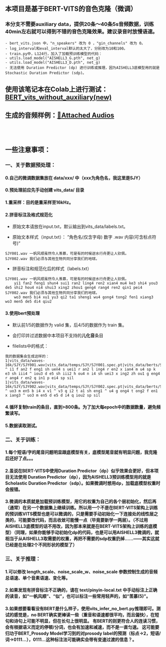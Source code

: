 ## 本项目是基于BERT-VITS的音色克隆（微调）
### 本分支不需要auxiliary data，提供20条～40条5s音频数据，训练40min左右就可以得到不错的音色克隆效果。建议录音时放慢语速。

```
- bert_vits.json 中，"n_speakers" 改为 0 ，"gin_channels" 改为 0。
- log_interval和eval_interval默认的太大了，分别改为10和100。
- train.py中，L124行，加入了加载预训练模型的代码：
- utils.load_model("AISHELL3_G.pth", net_g)
- utils.load_model("AISHELL3_D.pth", net_g)
- 无法使用 Duration Predictor (dp) 进行训练或推理，因为AISHELL3底模型用的就是 Stochastic Duration Predictor (sdp)。
```

## 使用该笔记本在Colab上进行测试：[BERT_vits_without_auxiliary(new)](https://github.com/luuumity/vits_chinese/blob/bert_vits_aishell3/BERT_vits_without_auxiliary(new).ipynb)
## 生成的音频样例：[📎Attached Audios](https://valuable-odometer-38c.notion.site/Attached-Audios-ce736be5be6c46cc951b635d6d81c004?pvs=4)
<br></br>

## 一些注意事项：

### 一、关于数据预处理：

#### 0.自己的微调数据集放在 data/xxx/ 中（xxx为角色名，我这里是SJY）
#### 0.预处理前应先手动创建 vits_data/ 目录

#### 1.重采样：目的是重采样至16kHz。

#### 2.拼音标注及格式规范化

- 原始文本请放在input.txt，默认输出到vits_data/labels.txt。

- 原始文本样式（input.txt）： ”角色名(仅含字母) 数字 .wav  内容(可含标点符号)“
```
SJY001.wav 一帆风顺虽然令人羡慕，可是有的时候逆水行舟更让人钦佩。
SJY002.wav 我们必须与其他生物共同分享我们的地球。
```
- 拼音标注和规范化后的样式（labels.txt）
```
SJY001.wav 一帆风顺虽然令人羡慕，可是有的时候逆水行舟更让人钦佩。
	yi1 fan2 feng1 shun4 sui1 ran2 ling4 ren2 xian4 mu4 ke3 shi4 you3 de5 shi2 hou4 ni4 shui3 xing2 zhou1 geng4 rang4 ren2 qin1 pei4
SJY002.wav 我们必须与其他生物共同分享我们的地球。
	wo3 men5 bi4 xu1 yu3 qi2 ta1 sheng1 wu4 gong4 tong2 fen1 xiang3 wo3 men5 de5 di4 qiu2
```
#### 3.使用bert预处理
- 默认前1/5的数据作为 valid 集，后4/5的数据作为 train 集。

- 会打印并过滤数据中本项目不支持的**儿化音**条目

- filelists中的格式：
```
我的数据集会生成这样的：
1|vits_data/waves-16k/SJY/SJY001.wav|vits_data/temps/SJY/SJY001.spec.pt|vits_data/berts/SJY/SJY001.wav.npy|sil ^ i1 f an2 f eng1 sh uen4 s uei1 r an2 l ing4 r en2 x ian4 m u4 sp k e3 sh iii4 ^ iou3 d e5 sh iii2 h ou4 n i4 sh uei3 x ing2 zh ou1 g eng4 r ang4 r en2 q in1 p ei4 sp sil
1|vits_data/waves-16k/SJY/SJY002.wav|vits_data/temps/SJY/SJY002.spec.pt|vits_data/berts/SJY/SJY002.wav.npy|sil ^ uo3 m en5 b i4 x v1 ^ v3 q i2 t a1 sh eng1 ^ u4 g ong4 t ong2 f en1 x iang3 ^ uo3 m en5 d e5 d i4 q iou2 sp sil
```

#### 4.循环复制train的条目，直到>800条。为了加大每epoch中的数据数量，避免频繁读写。

#### 5.数据读取测试。

### 二、关于训练：
#### 1.每个短语/字的尾音问题明显跟底模型有关，底模型尾音就有明显问题，我克隆后还好了点。。。
#### 2.虽说在BERT-VITS中使用Duration Predictor（dp）似乎效果会更好，但本项目无法使用 Duration Predictor（dp），因为AISHELL3预训练模型用的就是 Scholastic Duration Predictor（sdp）。如果微调时想用dp，加载底模型权重时会报错。
#### 3.微调的本质就是加载预训练模型，用它的权重为自己的各个层初始化，然后再（通常）在另一个数据集上继续训练。所以用一个不是在BERT-VITS架构上训练的预训练VITS模型也是可以微调的，只是需要手动初始化一下连接处的线性层之类的，可能要改代码，而且收敛可能慢一点（毕竟要新学一两层）。（不过用AISHELL3底模型的话不用改，因为那本来就是在BERT-VITS架构上训练的底模型）（同理，如果你能够手动初始化dp的代码，也是可以用AISHELL3微调的，就相当于从AISHELL3取需要的权重，再把不需要的sdp权重扔掉……——其实这就已经是在处理2个不同形状的模型了）

### 三、关于推理：
#### 1.可以修改 length_scale、noise_scale_w、noise_scale 参数控制生成的音频总语速、单个音素语速、变化等。
#### 2.如果发现有拼音标注不正确的，请在 text/pinyin-local.txt 中手动标注上正确的读音，如“一帆风顺”、“似”，也可以标注一些常用轻声的，如“羡慕(5)”。
#### 3.如果想要看看没有BERT是什么样子，使用vits_infer_no_bert.py推理即可。测试的感觉是，no BERT确实更棒读一些（重音和语速都很平均，而且偏快），在短句和诗句上可能不明显，但在长句上很明显。  有BERT的则更符合人的连读习惯，会有根据语义而定的停顿/分词，也会有加速和减速，而不是一直匀速。  这可能要归功于BERT_Prosody Model学习到的对prosody label的预测（标点->2，短语/词->0111...），0111...这种标注法可能确实会带有变速过渡的信息？。
